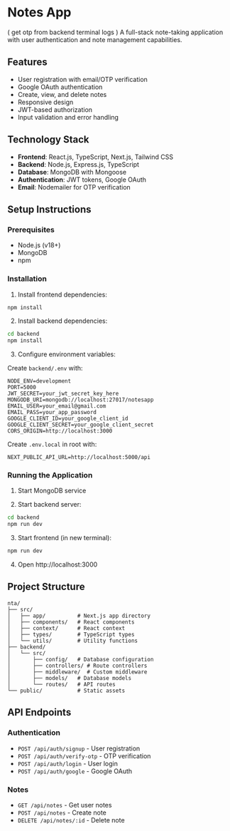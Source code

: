 # Notes App
( get otp from backend terminal logs )
A full-stack note-taking application with user authentication and note management capabilities.

## Features

- User registration with email/OTP verification
- Google OAuth authentication
- Create, view, and delete notes
- Responsive design
- JWT-based authorization
- Input validation and error handling

## Technology Stack

- **Frontend**: React.js, TypeScript, Next.js, Tailwind CSS
- **Backend**: Node.js, Express.js, TypeScript
- **Database**: MongoDB with Mongoose
- **Authentication**: JWT tokens, Google OAuth
- **Email**: Nodemailer for OTP verification

## Setup Instructions

### Prerequisites

- Node.js (v18+)
- MongoDB
- npm

### Installation

1. Install frontend dependencies:
```bash
npm install
```

2. Install backend dependencies:
```bash
cd backend
npm install
```

3. Configure environment variables:

Create `backend/.env` with:
```env
NODE_ENV=development
PORT=5000
JWT_SECRET=your_jwt_secret_key_here
MONGODB_URI=mongodb://localhost:27017/notesapp
EMAIL_USER=your_email@gmail.com
EMAIL_PASS=your_app_password
GOOGLE_CLIENT_ID=your_google_client_id
GOOGLE_CLIENT_SECRET=your_google_client_secret
CORS_ORIGIN=http://localhost:3000
```

Create `.env.local` in root with:
```env
NEXT_PUBLIC_API_URL=http://localhost:5000/api
```

### Running the Application

1. Start MongoDB service

2. Start backend server:
```bash
cd backend
npm run dev
```

3. Start frontend (in new terminal):
```bash
npm run dev
```

4. Open http://localhost:3000

## Project Structure

```
nta/
├── src/
│   ├── app/          # Next.js app directory
│   ├── components/   # React components
│   ├── context/      # React context
│   ├── types/        # TypeScript types
│   └── utils/        # Utility functions
├── backend/
│   └── src/
│       ├── config/   # Database configuration
│       ├── controllers/ # Route controllers
│       ├── middleware/  # Custom middleware
│       ├── models/   # Database models
│       └── routes/   # API routes
└── public/           # Static assets
```

## API Endpoints

### Authentication
- `POST /api/auth/signup` - User registration
- `POST /api/auth/verify-otp` - OTP verification
- `POST /api/auth/login` - User login
- `POST /api/auth/google` - Google OAuth

### Notes
- `GET /api/notes` - Get user notes
- `POST /api/notes` - Create note
- `DELETE /api/notes/:id` - Delete note